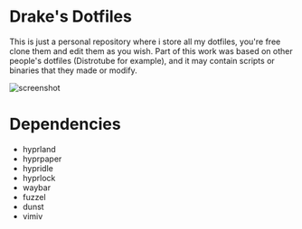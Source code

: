 # Drake's Dotfiles

This is just a personal repository where i store all my dotfiles, you're free
clone them and edit them as you wish. Part of this work was based on other
people's dotfiles (Distrotube for example), and it may contain scripts or
binaries that they made or modify.

![screenshot](./screenshot.jpg)


# Dependencies
- hyprland
- hyprpaper
- hypridle
- hyprlock
- waybar
- fuzzel
- dunst
- vimiv
